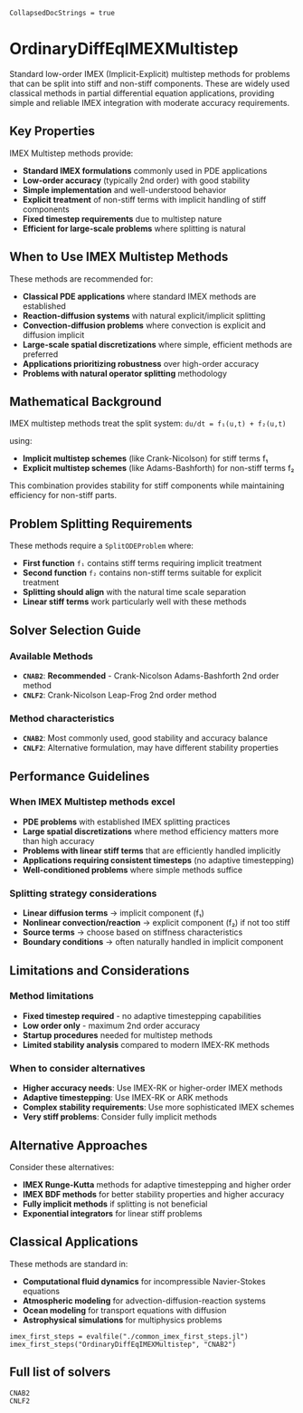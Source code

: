 ```@meta
CollapsedDocStrings = true
```

# OrdinaryDiffEqIMEXMultistep

Standard low-order IMEX (Implicit-Explicit) multistep methods for problems that can be split into stiff and non-stiff components. These are widely used classical methods in partial differential equation applications, providing simple and reliable IMEX integration with moderate accuracy requirements.

## Key Properties

IMEX Multistep methods provide:

  - **Standard IMEX formulations** commonly used in PDE applications
  - **Low-order accuracy** (typically 2nd order) with good stability
  - **Simple implementation** and well-understood behavior
  - **Explicit treatment** of non-stiff terms with implicit handling of stiff components
  - **Fixed timestep requirements** due to multistep nature
  - **Efficient for large-scale problems** where splitting is natural

## When to Use IMEX Multistep Methods

These methods are recommended for:

  - **Classical PDE applications** where standard IMEX methods are established
  - **Reaction-diffusion systems** with natural explicit/implicit splitting
  - **Convection-diffusion problems** where convection is explicit and diffusion implicit
  - **Large-scale spatial discretizations** where simple, efficient methods are preferred
  - **Applications prioritizing robustness** over high-order accuracy
  - **Problems with natural operator splitting** methodology

## Mathematical Background

IMEX multistep methods treat the split system:
`du/dt = f₁(u,t) + f₂(u,t)`

using:

  - **Implicit multistep schemes** (like Crank-Nicolson) for stiff terms f₁
  - **Explicit multistep schemes** (like Adams-Bashforth) for non-stiff terms f₂

This combination provides stability for stiff components while maintaining efficiency for non-stiff parts.

## Problem Splitting Requirements

These methods require a `SplitODEProblem` where:

  - **First function** `f₁` contains stiff terms requiring implicit treatment
  - **Second function** `f₂` contains non-stiff terms suitable for explicit treatment
  - **Splitting should align** with the natural time scale separation
  - **Linear stiff terms** work particularly well with these methods

## Solver Selection Guide

### Available Methods

  - **`CNAB2`**: **Recommended** - Crank-Nicolson Adams-Bashforth 2nd order method
  - **`CNLF2`**: Crank-Nicolson Leap-Frog 2nd order method

### Method characteristics

  - **`CNAB2`**: Most commonly used, good stability and accuracy balance
  - **`CNLF2`**: Alternative formulation, may have different stability properties

## Performance Guidelines

### When IMEX Multistep methods excel

  - **PDE problems** with established IMEX splitting practices
  - **Large spatial discretizations** where method efficiency matters more than high accuracy
  - **Problems with linear stiff terms** that are efficiently handled implicitly
  - **Applications requiring consistent timesteps** (no adaptive timestepping)
  - **Well-conditioned problems** where simple methods suffice

### Splitting strategy considerations

  - **Linear diffusion terms** → implicit component (f₁)
  - **Nonlinear convection/reaction** → explicit component (f₂) if not too stiff
  - **Source terms** → choose based on stiffness characteristics
  - **Boundary conditions** → often naturally handled in implicit component

## Limitations and Considerations

### Method limitations

  - **Fixed timestep required** - no adaptive timestepping capabilities
  - **Low order only** - maximum 2nd order accuracy
  - **Startup procedures** needed for multistep methods
  - **Limited stability analysis** compared to modern IMEX-RK methods

### When to consider alternatives

  - **Higher accuracy needs**: Use IMEX-RK or higher-order IMEX methods
  - **Adaptive timestepping**: Use IMEX-RK or ARK methods
  - **Complex stability requirements**: Use more sophisticated IMEX schemes
  - **Very stiff problems**: Consider fully implicit methods

## Alternative Approaches

Consider these alternatives:

  - **IMEX Runge-Kutta** methods for adaptive timestepping and higher order
  - **IMEX BDF methods** for better stability properties and higher accuracy
  - **Fully implicit methods** if splitting is not beneficial
  - **Exponential integrators** for linear stiff problems

## Classical Applications

These methods are standard in:

  - **Computational fluid dynamics** for incompressible Navier-Stokes equations
  - **Atmospheric modeling** for advection-diffusion-reaction systems
  - **Ocean modeling** for transport equations with diffusion
  - **Astrophysical simulations** for multiphysics problems

```@eval
imex_first_steps = evalfile("./common_imex_first_steps.jl")
imex_first_steps("OrdinaryDiffEqIMEXMultistep", "CNAB2")
```

## Full list of solvers

```@docs
CNAB2
CNLF2
```
